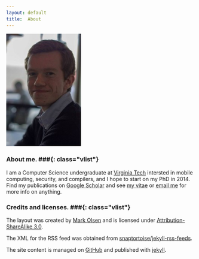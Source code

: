```yaml
---
layout: default
title:  About
---
```


<a href="/images/me-large.jpg">
  <img class="alignright border" src="/images/me.jpg" alt="Me"/>
</a>

### About me. ###{: class="vlist"}
I am a Computer Science undergraduate at [Virginia Tech](http://www.cs.vt.edu)
intersted in mobile computing, security, and compilers,
and I hope to start on my PhD in 2014.
Find my publications on
[Google Scholar](http://scholar.google.com/citations?user=CZwrwHAAAAAJ)
and see
[my vitae](../cv) or
[email me](http://www.google.com/recaptcha/mailhide/d?k=01isoY3JTKYdPXHqmBRjYYYA==&c=bzTg1_QbUW16izbfjdRV4w==)
for more info on anything.

### Credits and licenses. ###{: class="vlist"}
The layout was created by
[Mark Olsen](https://github.com/olesenm/olesenm.github.com)
and is licensed under
[Attribution-ShareAlike 3.0](http://creativecommons.org/licenses/by-sa/3.0/).

The XML for the RSS feed was obtained from
[snaptortoise/jekyll-rss-feeds](https://github.com/snaptortoise/jekyll-rss-feeds).

The site content is managed on 
[GitHub](http://github.com/bamos/bamos.github.com)
and published with [jekyll](http://jekyllrb.com).
